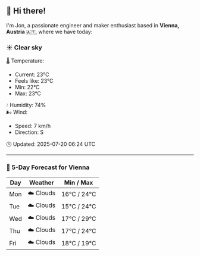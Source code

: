 ## 👋 Hi there!

I'm Jon, a passionate engineer and maker enthusiast based in **Vienna, Austria** 🇦🇹, where we have today:

### ☀️ Clear sky 

🌡️ Temperature: 
* Current: 23°C
* Feels like: 23°C
* Min: 22°C 
* Max: 23°C  

💧 Humidity: 74%  
🌬️ Wind: 
* Speed: 7 km/h 
* Direction: S  

🕒 Updated: 2025-07-20 06:24 UTC

---

### 📅 5-Day Forecast for Vienna

| Day | Weather | Min / Max |
|-----|---------|------------|
| Mon | ☁️ Clouds | 16°C / 24°C |
| Tue | ☁️ Clouds | 15°C / 24°C |
| Wed | ☁️ Clouds | 17°C / 29°C |
| Thu | ☁️ Clouds | 17°C / 24°C |
| Fri | ☁️ Clouds | 18°C / 19°C |
